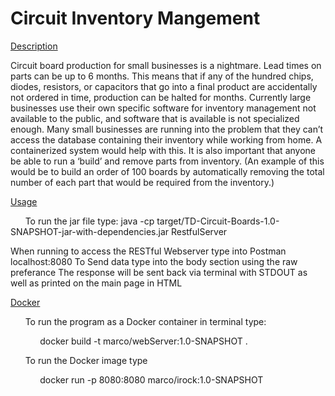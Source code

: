 # Circuit Inventory Mangement

<ins>Description</ins>

Circuit board production for small businesses is a nightmare. Lead times on parts can be
up to 6 months. This means that if any of the hundred chips, diodes, resistors, or capacitors that
go into a final product are accidentally not ordered in time, production can be halted for months.
Currently large businesses use their own specific software for inventory management not
available to the public, and software that is available is not specialized enough.
Many small businesses are running into the problem that they can’t access the database
containing their inventory while working from home. A containerized system would help with this.
It is also important that anyone be able to run a ‘build’ and remove parts from inventory. (An
example of this would be to build an order of 100 boards by automatically removing the total
number of each part that would be required from the inventory.)

<ins>Usage</ins>

&nbsp;&nbsp;&nbsp;&nbsp;&nbsp;&nbsp;To run the jar file type:
java -cp target/TD-Circuit-Boards-1.0-SNAPSHOT-jar-with-dependencies.jar RestfulServer

When running to access the RESTful Webserver type into Postman localhost:8080
To Send data type into the body section using the raw preferance
The response will be sent back via terminal with STDOUT as well as printed on the main page in HTML

<ins>Docker</ins>

&nbsp;&nbsp;&nbsp;&nbsp;&nbsp;&nbsp;To run the program as a Docker container in terminal type:
 
 &nbsp;&nbsp;&nbsp;&nbsp;&nbsp;&nbsp;&nbsp;&nbsp;&nbsp;&nbsp;&nbsp;&nbsp;docker build -t marco/webServer:1.0-SNAPSHOT .

&nbsp;&nbsp;&nbsp;&nbsp;&nbsp;&nbsp;To run the Docker image type

&nbsp;&nbsp;&nbsp;&nbsp;&nbsp;&nbsp;&nbsp;&nbsp;&nbsp;&nbsp;&nbsp;&nbsp;docker run -p 8080:8080 marco/irock:1.0-SNAPSHOT
